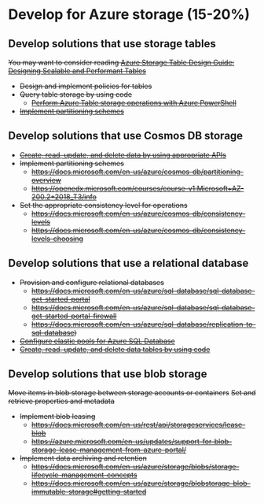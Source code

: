# Develop for Azure storage (15-20%)
 
## Develop solutions that use storage tables 
~~You may want to consider reading [Azure Storage Table Design Guide: Designing Scalable and Performant Tables](https://docs.microsoft.com/en-us/azure/cosmos-db/table-storage-design-guide)~~
* ~~Design and implement policies for tables~~
* ~~Query table storage by using code~~
    * ~~[Perform Azure Table storage operations with Azure PowerShell](https://docs.microsoft.com/en-us/azure/storage/tables/table-storage-how-to-use-powershell)~~
* ~~[Implement partitioning schemes](https://docs.microsoft.com/en-us/azure/architecture/best-practices/data-partitioning)~~

## Develop solutions that use Cosmos DB storage 
* ~~[Create, read, update, and delete data by using appropriate APIs](https://openedx.microsoft.com/courses/course-v1:Microsoft+AZ-200.2+2018_T3/info)~~
* ~~Implement partitioning schemes~~
    * ~~https://docs.microsoft.com/en-us/azure/cosmos-db/partitioning-overview~~
    * ~~https://openedx.microsoft.com/courses/course-v1:Microsoft+AZ-200.2+2018_T3/info~~
* ~~Set the appropriate consistency level for operations~~
    * ~~https://docs.microsoft.com/en-us/azure/cosmos-db/consistency-levels~~
    * ~~https://docs.microsoft.com/en-us/azure/cosmos-db/consistency-levels-choosing~~

## Develop solutions that use a relational database 
* ~~Provision and configure relational databases~~
    * ~~https://docs.microsoft.com/en-us/azure/sql-database/sql-database-get-started-portal~~
    * ~~https://docs.microsoft.com/en-us/azure/sql-database/sql-database-get-started-portal-firewall~~
    * ~~https://docs.microsoft.com/en-us/azure/sql-database/replication-to-sql-database)~~
* ~~[Configure elastic pools for Azure SQL Database](https://docs.microsoft.com/en-us/azure/sql-database/sql-database-elastic-pool)~~
* ~~[Create, read, update, and delete data tables by using code](https://openedx.microsoft.com/courses/course-v1:Microsoft+AZ-200.2+2018_T3/info)~~

## Develop solutions that use blob storage 
~~Move items in blob storage between storage accounts or containers~~
~~Set and retrieve properties and metadata~~
* ~~Implement blob leasing~~
    * ~~https://docs.microsoft.com/en-us/rest/api/storageservices/lease-blob~~
    * ~~https://azure.microsoft.com/en-us/updates/support-for-blob-storage-lease-management-from-azure-portal/~~
* ~~Implement data archiving and retention~~
    * ~~https://docs.microsoft.com/en-us/azure/storage/blobs/storage-lifecycle-management-concepts~~
    * ~~https://docs.microsoft.com/en-us/azure/storage/blobstorage-blob-immutable-storage#getting-started~~

    
